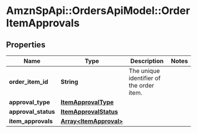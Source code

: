 # AmznSpApi::OrdersApiModel::OrderItemApprovals

## Properties
Name | Type | Description | Notes
------------ | ------------- | ------------- | -------------
**order_item_id** | **String** | The unique identifier of the order item. | 
**approval_type** | [**ItemApprovalType**](ItemApprovalType.md) |  | 
**approval_status** | [**ItemApprovalStatus**](ItemApprovalStatus.md) |  | 
**item_approvals** | [**Array&lt;ItemApproval&gt;**](ItemApproval.md) |  | 

